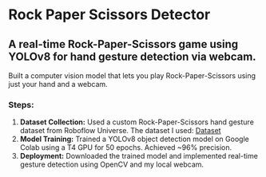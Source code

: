 # Rock Paper Scissors Detector
## A real-time Rock-Paper-Scissors game using YOLOv8 for hand gesture detection via webcam.

Built a computer vision model that lets you play Rock-Paper-Scissors using just your hand and a webcam.

### Steps:

1. **Dataset Collection:** Used a custom Rock-Paper-Scissors hand gesture dataset from Roboflow Universe.
  The dataset I used: [Dataset](https://universe.roboflow.com/roboflow-58fyf/rock-paper-scissors-sxsw)
2. **Model Training:** Trained a YOLOv8 object detection model on Google Colab using a T4 GPU for 50 epochs. Achieved ~96% precision.
3. **Deployment:** Downloaded the trained model and implemented real-time gesture detection using OpenCV and my local webcam.
